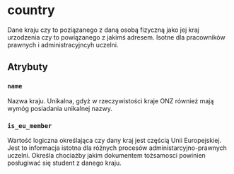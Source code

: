 # country

Dane kraju czy to poziązanego z daną osobą fizyczną jako jej kraj urzodzenia czy to powiązanego z jakimś adresem. Isotne dla pracowników prawnych i administracyjncyh uczelni.

## Atrybuty

### `name`

Nazwa kraju. Unikalna, gdyż w rzeczywistości kraje ONZ również mają wymóg posiadania unikalnej nazwy.

### `is_eu_member`

Wartość logiczna określająca czy dany kraj jest częścią Unii Europejskiej. Jest to informacja istotna dla różnych procesów administarcyjno-prawnych uczelni. Określa chociażby jakim dokumentem tożsamosci powinien posługiwać się student z danego kraju.